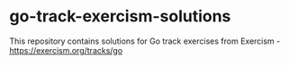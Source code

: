 # go-track-exercism-solutions
This repository contains solutions for Go track exercises from Exercism - https://exercism.org/tracks/go
